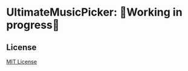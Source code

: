 # UltimateMusicPicker: 🚧Working in progress🚧

## License

[MIT License](https://github.com/DeweyReed/UltimateMusicPicker/blob/master/LICENSE)